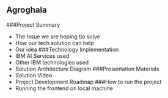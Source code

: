 ## Agroghala
###Project Summary
- The Issue we are hoping tio solve
- How our tech solution can help
- Our idea
###Technology Implementation
- IBM AI Services used
- Other IBM technologies used
- Solution Architecture Diagram
###Presentation Materials
- Solution Video
- Project Development Roadmap
###How to run the project
- Running the frontend on local machine
